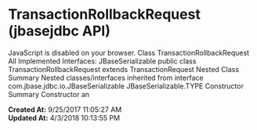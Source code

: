 # TransactionRollbackRequest (jbasejdbc API)

JavaScript is disabled on your browser. Class TransactionRollbackRequest All Implemented Interfaces: JBaseSerializable public class TransactionRollbackRequest extends TransactionRequest Nested Class Summary Nested classes/interfaces inherited from interface com.jbase.jdbc.io.JBaseSerializable JBaseSerializable.TYPE Constructor Summary Constructor an  

**Created At:** 9/25/2017 11:05:27 AM  
**Updated At:** 4/3/2018 10:13:55 PM  

